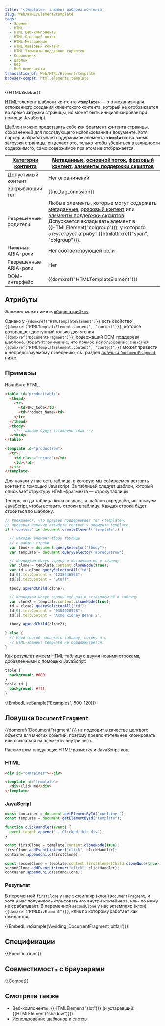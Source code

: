 ```yaml
---
title: '<template>: элемент шаблона контента'
slug: Web/HTML/Element/template
tags:
  - Элемент
  - HTML
  - HTML Веб-компоненты
  - HTML:Основной поток
  - HTML:Метаданные
  - HTML:Фразовый контент
  - HTML:Элементы поддержки скриптов
  - Справочник
  - Шаблон
  - Веб
  - Веб-компоненты
translation_of: Web/HTML/Element/template
browser-compat: html.elements.template
---
```


{{HTMLSidebar}}

[HTML](/ru/docs/Web/HTML)-элемент шаблона контента **`<template>`** — это механизм для отложенного создания клиентского контента, который не отображается во время загрузки страницы, но может быть инициализирован при помощи JavaScript.

Шаблон можно представить себе как фрагмент контента страницы, сохранённый для последующего использования в документе. Хотя парсер и обрабатывает содержимое элемента **`<template>`** во время загрузки страницы, он делает это, только чтобы убедиться в валидности содержимого, само содержимое при этом не отображается.

| [Категории контента](/ru/docs/Web/Guide/HTML/Content_categories) | [Метаданные](/ru/docs/Web/Guide/HTML/Content_categories#метаданные), [основной поток](/ru/docs/Web/Guide/HTML/Content_categories#основной_поток), [фразовый контент](/ru/docs/Web/Guide/HTML/Content_categories#phrasing_content), [элементы поддержки скриптов](/ru/docs/Web/Guide/HTML/Content_categories#элементы_поддержки_скриптов)                                                                                                                          |
| ---------------------------------------------------------------- | ----------------------------------------------------------------------------------------------------------------------------------------------------------------------------------------------------------------------------------------------------------------------------------------------------------------------------------------------------------------------------------------------------------------------------------------------------------------- |
| Допустимый контент                                               | Нет ограничений                                                                                                                                                                                                                                                                                                                                                                                                                                                   |
| Закрывающий тег                                                  | {{no_tag_omission}}                                                                                                                                                                                                                                                                                                                                                                                                                                          |
| Разрешённые родители                                             | Любые элементы, которые могут содержать [метаданные](/ru/docs/Web/Guide/HTML/Content_categories#метаданные), [фразовый контент](/ru/docs/Web/Guide/HTML/Content_categories#phrasing_content) или [элементы поддержки скриптов](/ru/docs/Web/Guide/HTML/Content_categories#элементы_поддержки_скриптов). Допускается вкладывать элемент в {{HTMLElement("colgroup")}}, у которого _отсутствует_ атрибут {{htmlattrxref("span", "colgroup")}}. |
| Неявные ARIA-роли                                                | [Нет соответствующей роли](https://www.w3.org/TR/html-aria/#dfn-no-corresponding-role)                                                                                                                                                                                                                                                                                                                                                                            |
| Разрешённые ARIA-роли                                            | Нет                                                                                                                                                                                                                                                                                                                                                                                                                                                       |
| DOM-интерфейс                                                    | {{domxref("HTMLTemplateElement")}}                                                                                                                                                                                                                                                                                                                                                                                                                      |

## Атрибуты

Элемент может иметь [общие атрибуты](/ru/docs/Web/HTML/Global_attributes).

Однако у `{{domxref("HTMLTemplateElement")}}` есть свойство `{{domxref("HTMLTemplateElement.content", "content")}}`, которое возвращает доступный только для чтения `{{domxref("DocumentFragment")}}`, содержащий DOM-поддерево шаблона. Обратите внимание, что прямое использование значения `{{domxref("HTMLTemplateElement.content", "content")}}` может привести к непредсказуемому поведению, см. раздел [ловушка `DocumentFragment`](#avoiding_documentfragment_pitfall) ниже.

## Примеры

Начнём с HTML.

```html
<table id="producttable">
  <thead>
    <tr>
      <td>UPC_Code</td>
      <td>Product_Name</td>
    </tr>
  </thead>
  <tbody>
    <!-- данные будут вставлены сюда -->
  </tbody>
</table>

<template id="productrow">
  <tr>
    <td class="record"></td>
    <td></td>
  </tr>
</template>
```

Для начала у нас есть таблица, в которую мы собираемся вставить контент с помощью Javascript. За таблицей следует шаблон, который описывает структуру HTML-фрагмента — строку таблицы.

Теперь, когда таблица была создана, а шаблон определён, используем JavaScript, чтобы вставить строки в таблицу. Каждая строка будет строиться по шаблону.

```js
// Убеждаемся, что браузер поддерживает тег <template>,
// проверив наличие атрибута content у элемента template.
if ('content' in document.createElement('template')) {

  // Находим элемент tbody таблицы
  // и шаблон строки
  var tbody = document.querySelector("tbody");
  var template = document.querySelector('#productrow');

  // Клонируем новую строку и вставляем её в таблицу
  var clone = template.content.cloneNode(true);
  var td = clone.querySelectorAll("td");
  td[0].textContent = "1235646565";
  td[1].textContent = "Stuff";

  tbody.appendChild(clone);

  // Клонируем новую строку ещё раз и вставляем её в таблицу
  var clone2 = template.content.cloneNode(true);
  td = clone2.querySelectorAll("td");
  td[0].textContent = "0384928528";
  td[1].textContent = "Acme Kidney Beans 2";

  tbody.appendChild(clone2);

} else {
  // Иной способ заполнить таблицу, потому что
  // HTML-элемент template не поддерживается.
}
```

Как результат имеем HTML-таблицу с двумя новыми строками, добавленными с помощью JavaScript:

```css hidden
table {
  background: #000;
}
table td {
  background: #fff;
}
```

{{EmbedLiveSample("Examples", 500, 120)}}

## Ловушка `DocumentFragment`

{{domxref("DocumentFragment")}} не подходит в качестве целевого объекта для многих событий, поэтому предпочтительнее клонировать или ссылаться на элементы внутри него.

Рассмотрим следующие HTML-разметку и JavaScript-код:

### HTML

```html
<div id="container"></div>

<template id="template">
  <div>Click me</div>
</template>
```

### JavaScript

```js
const container = document.getElementById("container");
const template = document.getElementById("template");

function clickHandler(event) {
  event.target.append(" — Clicked this div");
}

const firstClone = template.content.cloneNode(true);
firstClone.addEventListener("click", clickHandler);
container.appendChild(firstClone);

const secondClone = template.content.firstElementChild.cloneNode(true);
secondClone.addEventListener("click", clickHandler);
container.appendChild(secondClone);
```

### Результат

В переменной `firstClone` у нас экземпляр (клон) `DocumentFragment`, и хотя у нас получилось отрисовать его внутри контейнера, клик по нему не срабатывает. В переменной `secondClone` у нас экземпляр (клон) `{{domxref("HTMLDivElement")}}`, клик по которому работает как ожидается.

{{EmbedLiveSample('Avoiding_DocumentFragment_pitfall')}}

## Спецификации

{{Specifications}}

## Совместимость с браузерами

{{Compat}}

## Смотрите также

- Веб-компоненты: {{HTMLElement("slot")}} (и устаревший: {{HTMLElement("shadow")}})
- [Использование шаблонов и слотов](/ru/docs/Web/Web_Components/Using_templates_and_slots)
